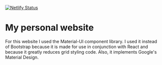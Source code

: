 [![Netlify Status](https://api.netlify.com/api/v1/badges/9145378b-3550-45dd-91fb-6d0cf70a70e7/deploy-status)](https://app.netlify.com/sites/epic-lumiere-85a9e7/deploys)

# My personal website
For this website I used the Material-UI component library. I used it instead of Bootstrap because it is made for use in conjunction with React and because it greatly reduces grid styling code. Also, it implements Google's Material Design.